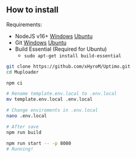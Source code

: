 ## How to install

Requirements:
- NodeJS v16+ [Windows](https://nodejs.org) [Ubuntu](https://www.digitalocean.com/community/tutorials/how-to-install-node-js-on-ubuntu-20-04)
- Git [Windows](https://git-scm.com/) [Ubuntu](https://www.digitalocean.com/community/tutorials/how-to-install-git-on-ubuntu-20-04)
- Build Essential (Required for Ubuntu)
    - `sudo apt-get install build-essential`

```bash
git clone https://github.com/xHyroM/Uptimo.git
cd Muploader

npm ci

# Rename template.env.local to .env.local
mv template.env.local .env.local

# Change enviroments in .env.local 
nano .env.local

# After save
npm run build

npm run start -- -p 8080
# Running!
```